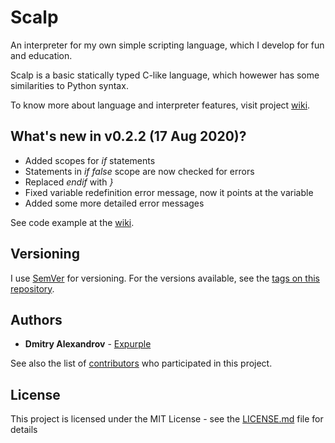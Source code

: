 # Scalp

An interpreter for my own simple scripting language, which I develop for fun and education.

Scalp is a basic statically typed C-like language, which howewer has some similarities to Python syntax.

To know more about language and interpreter features, visit project [wiki](https://github.com/Expurple/Scalp/wiki).

## What's new in v0.2.2 (17 Aug 2020)?

* Added scopes for *if* statements
* Statements in *if false* scope are now checked for errors
* Replaced *endif* with *}*
* Fixed variable redefinition error message, now it points at the variable
* Added some more detailed error messages

See code example at the [wiki](https://github.com/Expurple/Scalp/wiki/v0.2.2).

## Versioning

I use [SemVer](http://semver.org/) for versioning. For the versions available, see the [tags on this repository](https://github.com/Expurple/Scalp/tags). 

## Authors

* **Dmitry Alexandrov** - [Expurple](https://github.com/Expurple)

See also the list of [contributors](https://github.com/your/project/contributors) who participated in this project.

## License

This project is licensed under the MIT License - see the [LICENSE.md](LICENSE.md) file for details

